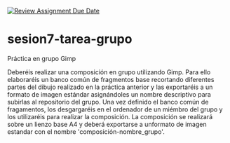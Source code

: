 [![Review Assignment Due Date](https://classroom.github.com/assets/deadline-readme-button-24ddc0f5d75046c5622901739e7c5dd533143b0c8e959d652212380cedb1ea36.svg)](https://classroom.github.com/a/DTmt_uXP)
# sesion7-tarea-grupo
Práctica en grupo Gimp

Deberéis realizar una composición en grupo utilizando Gimp. Para ello elaboraréis un banco común de fragmentos base recortando diferentes partes del dibujo realizado en la práctica anterior y las exportaréis a un formato de imagen estándar asignándoles un nombre descriptivo para subirlas al repositorio del grupo. Una vez definido el banco común de fragamentos, los desgargaréis en el ordenador de un miémbro del grupo y los utilizaréis para realizar la composición.
La composición se realizará sobre un lienzo base A4 y deberá exportarse a unformato de imagen estandar con el nombre 'composición-nombre_grupo'.
